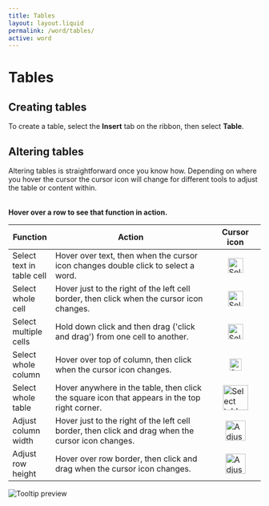 ```yaml
---
title: Tables
layout: layout.liquid
permalink: /word/tables/
active: word
---
```


<h1>Tables</h1>

<section class="section-light">
<h2>Creating tables</h2>
To create a table, select the <strong>Insert</strong> tab on the ribbon, then select <strong>Table</strong>.

<h2>Altering tables</h2>
  <p>Altering tables is straightforward once you know how. Depending on where you hover the cursor the cursor icon will change for different tools to adjust the table or content within.</p>

  <div style="margin: 2rem 0rem 1rem; text-align: left;">
    <p><strong>Hover over a row to see that function in action.</strong></p>
  </div>

  <table class="word-tables-cursor-icons hover-table">
    <colgroup>
      <col style="width: 17%;">
      <col style="width: 63%;">
      <col style="width: 20%;">
    </colgroup>
    <thead>
      <tr>
        <th>Function</th>
        <th>Action</th>
        <th>Cursor icon</th>
      </tr>
    </thead>
    <tbody>
      <tr class="tooltip-row" data-gif="{{ '/assets/images/word/Tables/select text example.gif' | url }}">
        <td>Select text in table cell</td>
        <td>Hover over text, then when the cursor icon changes double click to select a word.</td>
        <td><img src="{{ '/assets/images/word/Tables/select%20text%20icon.png' | url }}" alt="Selecting text" style="display: block; margin: auto; width: 30px;"></td>
      </tr>
      <tr class="tooltip-row" data-gif="{{ '/assets/images/word/Tables/select%20cell%20example.gif' | url }}">
        <td>Select whole cell</td>
        <td>Hover just to the right of the left cell border, then click when the cursor icon changes.</td>
        <td><img src="{{ '/assets/images/word/Tables/select%20cell%20arrow.png' | url }}" alt="Select cell arrow" style="display: block; margin: auto; width: 30px;"></td>
      </tr>
      <tr class="tooltip-row" data-gif="{{ '/assets/images/word/Tables/select%20multiple%20cells%20example.gif' | url }}" data-gif-style="max-width:180px;">
        <td>Select multiple cells</td>
        <td>Hold down click and then drag ('click and drag') from one cell to another.</td>
        <td><img src="{{ '/assets/images/word/Tables/select%20text%20icon.png' | url }}" alt="Selecting text" style="display: block; margin: auto; width: 30px;"></td>
      </tr>
      <tr class="tooltip-row" data-gif="{{ '/assets/images/word/Tables/select column example.gif' | url }}">
        <td>Select whole column</td>
        <td>Hover over top of column, then click when the cursor icon changes.</td>
        <td><img src="{{ '/assets/images/word/Tables/select%20column%20arrow.png' | url }}" alt="Select column arrow" style="display: block; margin: auto; width: 24px;"></td>
      </tr>
      <tr class="tooltip-row" data-gif="{{ '/assets/images/word/Tables/select%20table%20example.gif' | url }}">
        <td>Select whole table</td>
        <td>Hover anywhere in the table, then click the square icon that appears in the top right corner.</td>
        <td><img src="{{ '/assets/images/word/Tables/select%20table%20square.png' | url }}" alt="Select table icon" style="display: block; margin: auto; width: 50px;"></td>
      </tr>
      <tr class="tooltip-row" data-gif="{{ '/assets/images/word/Tables/adjust%20column%20width%20example.gif' | url }}">
        <td>Adjust column width</td>
        <td>Hover just to the right of the left cell border, then click and drag when the cursor icon changes.</td>
        <td><img src="{{ '/assets/images/word/Tables/adjust%20column%20width.png' | url }}" alt="Adjust column icon" style="display: block; margin: auto; width: 40px;"></td>
      </tr>
      <tr class="tooltip-row" data-gif="{{ '/assets/images/word/Tables/adjust%20row%20height%20example.gif' | url }}">
        <td>Adjust row height</td>
        <td>Hover over row border, then click and drag when the cursor icon changes.</td>
        <td><img src="{{ '/assets/images/word/Tables/adjust%20row%20height.png' | url }}" alt="Adjust row icon" style="display: block; margin: auto; width: 40px;"></td>
      </tr>
    </tbody>
  </table>

  <div id="gif-tooltip">
    <img src="" alt="Tooltip preview">
  </div>

  <div style="height: 300px;"></div>
</section>
